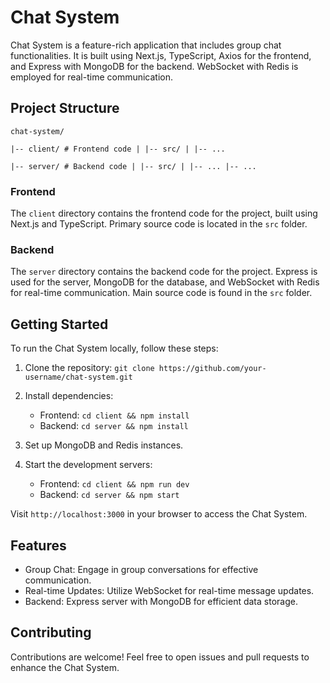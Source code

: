 # Chat System

Chat System is a feature-rich application that includes  group chat functionalities. It is built using Next.js, TypeScript, Axios for the frontend, and Express with MongoDB for the backend. WebSocket with Redis is employed for real-time communication.

## Project Structure
`chat-system/`

`|-- client/ # Frontend code
| |-- src/
| |-- ...`

`|-- server/ # Backend code
| |-- src/
| |-- ...
|-- ...`

### Frontend

The `client` directory contains the frontend code for the project, built using Next.js and TypeScript. Primary source code is located in the `src` folder.

### Backend

The `server` directory contains the backend code for the project. Express is used for the server, MongoDB for the database, and WebSocket with Redis for real-time communication. Main source code is found in the `src` folder.

## Getting Started

To run the Chat System locally, follow these steps:

1. Clone the repository: `git clone https://github.com/your-username/chat-system.git`
2. Install dependencies:

   - Frontend: `cd client && npm install`
   - Backend: `cd server && npm install`

3. Set up MongoDB and Redis instances.

4. Start the development servers:

   - Frontend: `cd client && npm run dev`
   - Backend: `cd server && npm start`

Visit `http://localhost:3000` in your browser to access the Chat System.

## Features
- Group Chat: Engage in group conversations for effective communication.
- Real-time Updates: Utilize WebSocket for real-time message updates.
- Backend: Express server with MongoDB for efficient data storage.

## Contributing

Contributions are welcome! Feel free to open issues and pull requests to enhance the Chat System.

